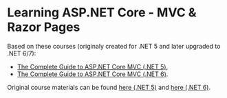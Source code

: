 # Learning ASP.NET Core - MVC & Razor Pages

Based on these courses (originaly created for .NET 5 and later upgraded to .NET 6/7):

- [The Complete Guide to ASP.NET Core MVC (.NET 5)](https://learning.oreilly.com/videos/the-complete-guide/9781801074247/),
- [The Complete Guide to ASP.NET Core MVC (.NET 6)](https://learning.oreilly.com/videos/the-complete-guide/9781801074247/).

Original course materials can be found [here (.NET 5)](https://github.com/PacktPublishing/Complete-Guide-to-ASP.NET-Core-MVC-dotNET-5) and [here (.NET 6)](https://github.com/PacktPublishing/The-Complete-Guide-to-ASP.NET-Core-MVC-.NET-6-).

